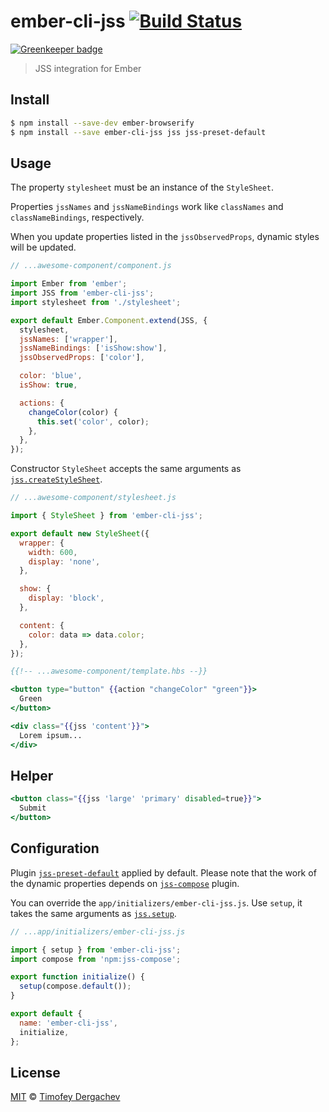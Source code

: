 # ember-cli-jss [![Build Status][buildstat-image]][buildstat-url]

[![Greenkeeper badge](https://badges.greenkeeper.io/exeto/ember-cli-jss.svg)](https://greenkeeper.io/)

> JSS integration for Ember

## Install

```bash
$ npm install --save-dev ember-browserify
$ npm install --save ember-cli-jss jss jss-preset-default
```

## Usage

The property `stylesheet` must be an instance of the `StyleSheet`.

Properties `jssNames` and `jssNameBindings` work like `classNames` and `classNameBindings`, respectively.

When you update properties listed in the `jssObservedProps`, dynamic styles will be updated.

```js
// ...awesome-component/component.js

import Ember from 'ember';
import JSS from 'ember-cli-jss';
import stylesheet from './stylesheet';

export default Ember.Component.extend(JSS, {
  stylesheet,
  jssNames: ['wrapper'],
  jssNameBindings: ['isShow:show'],
  jssObservedProps: ['color'],

  color: 'blue',
  isShow: true,

  actions: {
    changeColor(color) {
      this.set('color', color);
    },
  },
});
```

Constructor `StyleSheet` accepts the same arguments as [`jss.createStyleSheet`](http://cssinjs.org/js-api?v=v8.0.0#create-style-sheet).

```js
// ...awesome-component/stylesheet.js

import { StyleSheet } from 'ember-cli-jss';

export default new StyleSheet({
  wrapper: {
    width: 600,
    display: 'none',
  },

  show: {
    display: 'block',
  },

  content: {
    color: data => data.color;
  },
});
```

```hbs
{{!-- ...awesome-component/template.hbs --}}

<button type="button" {{action "changeColor" "green"}}>
  Green
</button>

<div class="{{jss 'content'}}">
  Lorem ipsum...
</div>
```

## Helper

```hbs
<button class="{{jss 'large' 'primary' disabled=true}}">
  Submit
</button>
```

## Configuration

Plugin [`jss-preset-default`](https://github.com/cssinjs/jss-preset-default) applied by default. Please note that the work of the dynamic properties depends on [`jss-compose`](https://github.com/cssinjs/jss-compose) plugin.

You can override the `app/initializers/ember-cli-jss.js`. Use `setup`, it takes the same arguments as [`jss.setup`](http://cssinjs.org/js-api?v=v8.0.0#setup-jss-instance).

```js
// ...app/initializers/ember-cli-jss.js

import { setup } from 'ember-cli-jss';
import compose from 'npm:jss-compose';

export function initialize() {
  setup(compose.default());
}

export default {
  name: 'ember-cli-jss',
  initialize,
};
```

## License

[MIT](LICENSE.md) © [Timofey Dergachev](https://exeto.me/)

[buildstat-url]: https://travis-ci.org/exeto/ember-cli-jss?branch=master
[buildstat-image]: https://img.shields.io/travis/exeto/ember-cli-jss/master.svg?style=flat-square
